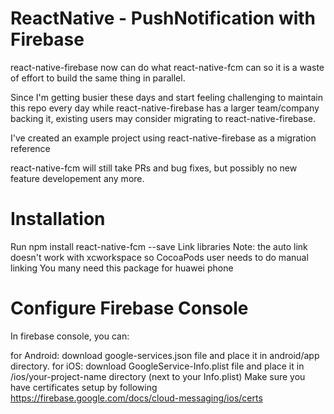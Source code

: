 # ReactNative - PushNotification with Firebase

react-native-firebase now can do what react-native-fcm can so it is a waste of effort to build the same thing in parallel.

Since I'm getting busier these days and start feeling challenging to maintain this repo every day while react-native-firebase has a larger team/company backing it, existing users may consider migrating to react-native-firebase.

I've created an example project using react-native-firebase as a migration reference

react-native-fcm will still take PRs and bug fixes, but possibly no new feature developement any more.


# Installation

Run npm install react-native-fcm --save
Link libraries Note: the auto link doesn't work with xcworkspace so CocoaPods user needs to do manual linking
You many need this package for huawei phone

# Configure Firebase Console

In firebase console, you can:

for Android: download google-services.json file and place it in android/app directory.
for iOS: download GoogleService-Info.plist file and place it in /ios/your-project-name directory (next to your Info.plist)
Make sure you have certificates setup by following https://firebase.google.com/docs/cloud-messaging/ios/certs